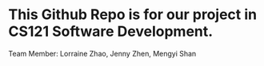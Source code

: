 # This Github Repo is for our project in CS121 Software Development.
Team Member: Lorraine Zhao, Jenny Zhen, Mengyi Shan
